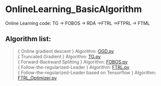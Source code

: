 # OnlineLearning_BasicAlgorithm
Online Learning code: TG -> FOBOS -> RDA ->FTRL ->FTPRL -> FTML 

## Algorithm list:
> { Online gradient descent } Algorithm: [OGD.py](https://github.com/YEN-GitHub/OnlineLearning_BasicAlgorithm/blob/master/OGD.py) <br>
> { Truncated Gradient } Algorithm: [TG.py](https://github.com/YEN-GitHub/OnlineLearning_BasicAlgorithm/blob/master/TG.py) <br>
> { Forward-Backward Splitting } Algorithm: [FOBOS.py](https://github.com/YEN-GitHub/OnlineLearning_BasicAlgorithm/blob/master/FOBOS.py) <br>
> { Follow-the-regularized-Leader } Algorithm: [FTRL.py](https://github.com/YEN-GitHub/OnlineLearning_BasicAlgorithm/blob/master/FTRL.py) <br>
> { Follow-the-regularized-Leader based on Tensorflow } Algorithm: [FTRL_Optimizer.py](https://github.com/YEN-GitHub/OnlineLearning_BasicAlgorithm/blob/master/FTRL_Optimizer.py) <br>

